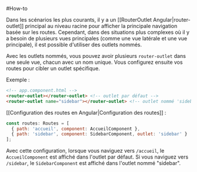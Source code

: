 #How-to 

Dans les scénarios les plus courants, il y a  un [[RouterOutlet Angular|router-outlet]] principal au niveau racine pour afficher la principale navigation basée sur les routes. Cependant, dans des situations plus complexes où il y a besoin de plusieurs vues principales (comme une vue latérale et une vue principale), il est possible d'utiliser des outlets nommés.

Avec les outlets nommés, vous pouvez avoir plusieurs `router-outlet` dans une seule vue, chacun avec un nom unique. Vous configurez ensuite vos routes pour cibler un outlet spécifique.

Exemple :

```html
<!-- app.component.html -->
<router-outlet></router-outlet> <!-- outlet par défaut -->
<router-outlet name="sidebar"></router-outlet> <!-- outlet nommé 'sidebar' -->
```

[[Configuration des routes en Angular|Configuration des routes]] :

```js
const routes: Routes = [
  { path: 'accueil', component: AccueilComponent },
  { path: 'sidebar', component: SidebarComponent, outlet: 'sidebar' }
];
```

Avec cette configuration, lorsque vous naviguez vers `/accueil`, le `AccueilComponent` est affiché dans l'outlet par défaut. Si vous naviguez vers `/sidebar`, le `SidebarComponent` est affiché dans l'outlet nommé "sidebar".
